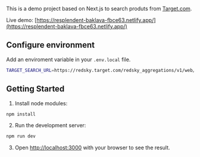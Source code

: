 
This is a demo project based on Next.js to search produts from [Target.com](https://www.target.com/).

Live demo: [https://resplendent-baklava-fbce63.netlify.app/](https://resplendent-baklava-fbce63.netlify.app/)

## Configure environment

Add an enviroment variable in your `.env.local` file.

```bash
TARGET_SEARCH_URL=https://redsky.target.com/redsky_aggregations/v1/web/plp_search_v2?key=9f36aeafbe60771e321a7cc95a78140772ab3e96&channel=WEB&count=9&offset=0&pricing_store_id=3217&store_id=3217&visitor_id=01895496F88D020192DC36F940A1659B 
```

## Getting Started
1. Install node modules:

```bash
npm install
```

2. Run the development server:

```bash
npm run dev
```

3. Open [http://localhost:3000](http://localhost:3000) with your browser to see the result.

